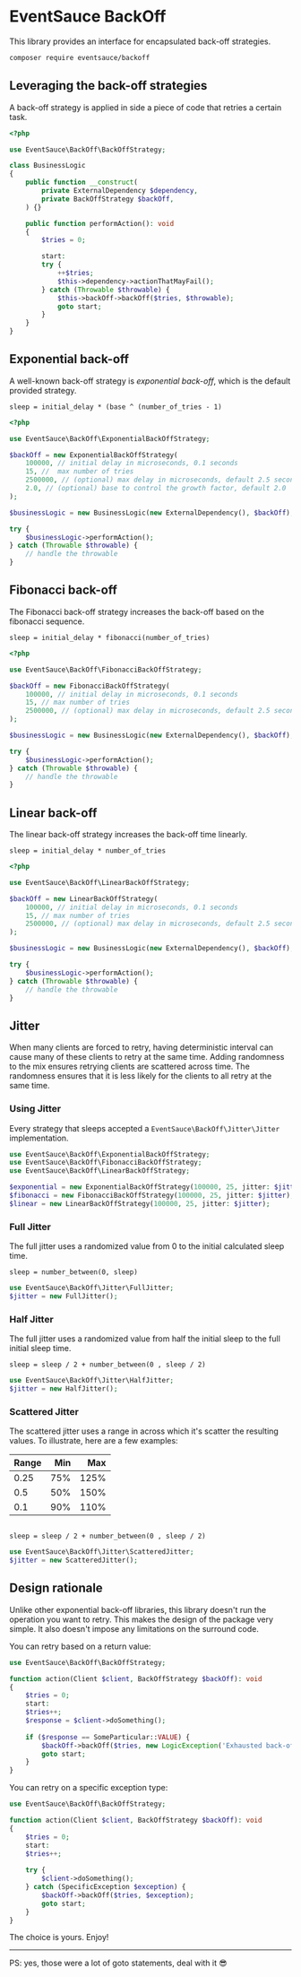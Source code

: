 # EventSauce BackOff

This library provides an interface for encapsulated back-off strategies.

```bash
composer require eventsauce/backoff
```

## Leveraging the back-off strategies

A back-off strategy is applied in side a piece of code that retries a certain task.

```php
<?php

use EventSauce\BackOff\BackOffStrategy;

class BusinessLogic
{
    public function __construct(
        private ExternalDependency $dependency,
        private BackOffStrategy $backOff,
    ) {}

    public function performAction(): void
    {
        $tries = 0;

        start:
        try {
            ++$tries;
            $this->dependency->actionThatMayFail();
        } catch (Throwable $throwable) {
            $this->backOff->backOff($tries, $throwable);
            goto start;
        }
    }
}
```

## Exponential back-off

A well-known back-off strategy is _exponential back-off_, which is the default provided strategy.

```text
sleep = initial_delay * (base ^ (number_of_tries - 1)
```

```php
<?php

use EventSauce\BackOff\ExponentialBackOffStrategy;

$backOff = new ExponentialBackOffStrategy(
    100000, // initial delay in microseconds, 0.1 seconds
    15, //  max number of tries
    2500000, // (optional) max delay in microseconds, default 2.5 seconds
    2.0, // (optional) base to control the growth factor, default 2.0
);

$businessLogic = new BusinessLogic(new ExternalDependency(), $backOff);

try {
    $businessLogic->performAction();
} catch (Throwable $throwable) {
    // handle the throwable
}
```

## Fibonacci back-off

The Fibonacci back-off strategy increases the back-off based on the fibonacci sequence.

```text
sleep = initial_delay * fibonacci(number_of_tries)
```

```php
<?php

use EventSauce\BackOff\FibonacciBackOffStrategy;

$backOff = new FibonacciBackOffStrategy(
    100000, // initial delay in microseconds, 0.1 seconds
    15, // max number of tries
    2500000, // (optional) max delay in microseconds, default 2.5 seconds
);

$businessLogic = new BusinessLogic(new ExternalDependency(), $backOff);

try {
    $businessLogic->performAction();
} catch (Throwable $throwable) {
    // handle the throwable
}
```

## Linear back-off

The linear back-off strategy increases the back-off time linearly.

```text
sleep = initial_delay * number_of_tries
```

```php
<?php

use EventSauce\BackOff\LinearBackOffStrategy;

$backOff = new LinearBackOffStrategy(
    100000, // initial delay in microseconds, 0.1 seconds
    15, // max number of tries
    2500000, // (optional) max delay in microseconds, default 2.5 seconds
);

$businessLogic = new BusinessLogic(new ExternalDependency(), $backOff);

try {
    $businessLogic->performAction();
} catch (Throwable $throwable) {
    // handle the throwable
}
```

## Jitter

When many clients are forced to retry, having deterministic interval
can cause many of these clients to retry at the same time. Adding
randomness to the mix ensures retrying clients are scattered across
time. The randomness ensures that it is less likely for the clients
to all retry at the same time.

### Using Jitter

Every strategy that sleeps accepted a `EventSauce\BackOff\Jitter\Jitter`
implementation.

```php
use EventSauce\BackOff\ExponentialBackOffStrategy;
use EventSauce\BackOff\FibonacciBackOffStrategy;
use EventSauce\BackOff\LinearBackOffStrategy;

$exponential = new ExponentialBackOffStrategy(100000, 25, jitter: $jitter);
$fibonacci = new FibonacciBackOffStrategy(100000, 25, jitter: $jitter);
$linear = new LinearBackOffStrategy(100000, 25, jitter: $jitter);
```

### Full Jitter

The full jitter uses a randomized value from 0 to the initial calculated sleep time.

```text
sleep = number_between(0, sleep)
```

```php
use EventSauce\BackOff\Jitter\FullJitter;
$jitter = new FullJitter();
```

### Half Jitter

The full jitter uses a randomized value from half the initial sleep to the full initial sleep time.

```text
sleep = sleep / 2 + number_between(0 , sleep / 2)
```

```php
use EventSauce\BackOff\Jitter\HalfJitter;
$jitter = new HalfJitter();
```

### Scattered Jitter

The scattered jitter uses a range in across which it's scatter the
resulting values. To illustrate, here are a few examples:

| Range | Min | Max
| --- | ---: | ---: |
| 0.25 | 75% | 125% | 
| 0.5 | 50% | 150% | 
| 0.1 | 90% | 110% |


```text

sleep = sleep / 2 + number_between(0 , sleep / 2)
```

```php
use EventSauce\BackOff\Jitter\ScatteredJitter;
$jitter = new ScatteredJitter();
```

## Design rationale

Unlike other exponential back-off libraries, this library doesn't run the
operation you want to retry. This makes the design of the package very
simple. It also doesn't impose any limitations on the surround code.

You can retry based on a return value:

```php
use EventSauce\BackOff\BackOffStrategy;

function action(Client $client, BackOffStrategy $backOff): void
{
    $tries = 0;
    start:
    $tries++;
    $response = $client->doSomething();
    
    if ($response == SomeParticular::VALUE) {
        $backOff->backOff($tries, new LogicException('Exhausted back-off'));
        goto start;
    }
}
```

You can retry on a specific exception type:

```php
use EventSauce\BackOff\BackOffStrategy;

function action(Client $client, BackOffStrategy $backOff): void
{
    $tries = 0;
    start:
    $tries++;
    
    try {
        $client->doSomething();
    } catch (SpecificException $exception) {
        $backOff->backOff($tries, $exception);
        goto start;
    }
}
```

The choice is yours. Enjoy!

---

PS: yes, those were a lot of goto statements, deal with it 😎

